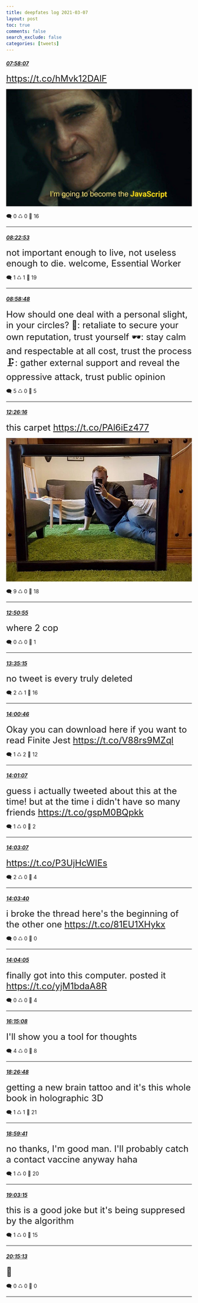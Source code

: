```yaml
---
title: deepfates log 2021-03-07
layout: post
toc: true
comments: false
search_exclude: false
categories: [tweets]
---
```



#### <a href = "https://twitter.com/deepfates/status/1368576701157027845">*07:58:07*</a>

<font size="5"> https://t.co/hMvk12DAlF</font>

![image from twitter](/images/Ev4pQbKXIAAIZVH.jpg)


🗨️ 0 ♺ 0 🤍  16   

---
    
#### <a href = "https://twitter.com/deepfates/status/1368582933368410114">*08:22:53*</a>

<font size="5">not important enough to live, not useless enough to die. welcome, Essential Worker</font>



🗨️ 1 ♺ 1 🤍  19   

---
    
#### <a href = "https://twitter.com/deepfates/status/1368591973150507012">*08:58:48*</a>

<font size="5">How should one deal with a personal slight, in your circles?  💪: retaliate to secure your own reputation, trust yourself  🕶️: stay calm and respectable at all cost, trust the process  🗜️: gather external support and reveal the oppressive attack, trust public opinion</font>



🗨️ 5 ♺ 0 🤍  5   

---
    
#### <a href = "https://twitter.com/deepfates/status/1368644184584769538">*12:26:16*</a>

<font size="5">this carpet  https://t.co/PAl6iEz477</font>

![image from twitter](/images/Ev5moVmU8AQeQzf.jpg)


🗨️ 9 ♺ 0 🤍  18   

---
    
#### <a href = "https://twitter.com/deepfates/status/1368650390036639749">*12:50:55*</a>

<font size="5">where 2 cop</font>



🗨️ 0 ♺ 0 🤍  1   

---
    
#### <a href = "https://twitter.com/deepfates/status/1368661544385581057">*13:35:15*</a>

<font size="5">no tweet is every truly deleted</font>



🗨️ 2 ♺ 1 🤍  16   

---
    
#### <a href = "https://twitter.com/deepfates/status/1368667966733250563">*14:00:46*</a>

<font size="5">Okay you can download here if you want to read Finite Jest   https://t.co/V88rs9MZql</font>



🗨️ 1 ♺ 2 🤍  12   

---
    
#### <a href = "https://twitter.com/deepfates/status/1368668053278494722">*14:01:07*</a>

<font size="5">guess i actually tweeted about this at the time! but at the time i didn't have so many friends  https://t.co/gspM0BQpkk</font>



🗨️ 1 ♺ 0 🤍  2   

---
    
#### <a href = "https://twitter.com/deepfates/status/1368668557010210824">*14:03:07*</a>

<font size="5"> https://t.co/P3UjHcWIEs</font>



🗨️ 2 ♺ 0 🤍  4   

---
    
#### <a href = "https://twitter.com/deepfates/status/1368668697947238409">*14:03:40*</a>

<font size="5">i broke the thread here's the beginning of the other one  https://t.co/81EU1XHykx</font>



🗨️ 0 ♺ 0 🤍  0   

---
    
#### <a href = "https://twitter.com/deepfates/status/1368668802238537729">*14:04:05*</a>

<font size="5">finally got into this computer. posted it  https://t.co/yjM1bdaA8R</font>



🗨️ 0 ♺ 0 🤍  4   

---
    
#### <a href = "https://twitter.com/deepfates/status/1368701781270654976">*16:15:08*</a>

<font size="5">I'll show you a tool for thoughts</font>



🗨️ 4 ♺ 0 🤍  8   

---
    
#### <a href = "https://twitter.com/deepfates/status/1368734915475423238">*18:26:48*</a>

<font size="5">getting a new brain tattoo and it's this whole book in holographic 3D</font>



🗨️ 1 ♺ 1 🤍  21   

---
    
#### <a href = "https://twitter.com/deepfates/status/1368743193299222531">*18:59:41*</a>

<font size="5">no thanks, I'm good man. I'll probably catch a contact vaccine anyway haha</font>



🗨️ 1 ♺ 0 🤍  20   

---
    
#### <a href = "https://twitter.com/deepfates/status/1368744089282256897">*19:03:15*</a>

<font size="5">this is a good joke but it's being suppresed by the algorithm</font>



🗨️ 1 ♺ 0 🤍  15   

---
    
#### <a href = "https://twitter.com/deepfates/status/1368762197912948737">*20:15:13*</a>

<font size="5">👀</font>



🗨️ 0 ♺ 0 🤍  0   

---
    
            


